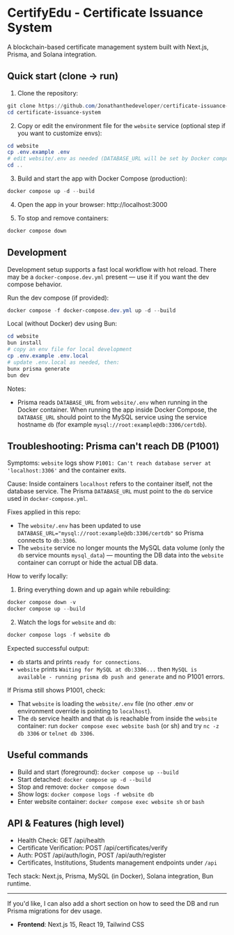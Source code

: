 # CertifyEdu - Certificate Issuance System

A blockchain-based certificate management system built with Next.js, Prisma, and Solana integration.

## Quick start (clone → run)

1. Clone the repository:

```powershell
git clone https://github.com/Jonathanthedeveloper/certificate-issuance-system.git
cd certificate-issuance-system
```

2. Copy or edit the environment file for the `website` service (optional step if you want to customize envs):

```powershell
cd website
cp .env.example .env
# edit website/.env as needed (DATABASE_URL will be set by Docker compose for the default setup)
cd ..
```

3. Build and start the app with Docker Compose (production):

```powershell
docker compose up -d --build
```

4. Open the app in your browser: http://localhost:3000

5. To stop and remove containers:

```powershell
docker compose down
```

## Development

Development setup supports a fast local workflow with hot reload. There may be a `docker-compose.dev.yml` present — use it if you want the dev compose behavior.

Run the dev compose (if provided):

```powershell
docker compose -f docker-compose.dev.yml up -d --build
```

Local (without Docker) dev using Bun:

```powershell
cd website
bun install
# copy an env file for local development
cp .env.example .env.local
# update .env.local as needed, then:
bunx prisma generate
bun dev
```

Notes:
- Prisma reads `DATABASE_URL` from `website/.env` when running in the Docker container. When running the app inside Docker Compose, the `DATABASE_URL` should point to the MySQL service using the service hostname `db` (for example `mysql://root:example@db:3306/certdb`).

## Troubleshooting: Prisma can't reach DB (P1001)

Symptoms: `website` logs show `P1001: Can't reach database server at 'localhost:3306'` and the container exits.

Cause: Inside containers `localhost` refers to the container itself, not the database service. The Prisma `DATABASE_URL` must point to the `db` service used in `docker-compose.yml`.

Fixes applied in this repo:

- The `website/.env` has been updated to use `DATABASE_URL="mysql://root:example@db:3306/certdb"` so Prisma connects to `db:3306`.
- The `website` service no longer mounts the MySQL data volume (only the `db` service mounts `mysql_data`) — mounting the DB data into the `website` container can corrupt or hide the actual DB data.

How to verify locally:

1. Bring everything down and up again while rebuilding:

```powershell
docker compose down -v
docker compose up --build
```

2. Watch the logs for `website` and `db`:

```powershell
docker compose logs -f website db
```

Expected successful output:

- `db` starts and prints `ready for connections`.
- `website` prints `Waiting for MySQL at db:3306...` then `MySQL is available - running prisma db push and generate` and no P1001 errors.

If Prisma still shows P1001, check:

- That `website` is loading the `website/.env` file (no other .env or environment override is pointing to `localhost`).
- The `db` service health and that `db` is reachable from inside the `website` container: run `docker compose exec website bash` (or sh) and try `nc -z db 3306` or `telnet db 3306`.

## Useful commands

- Build and start (foreground): `docker compose up --build`
- Start detached: `docker compose up -d --build`
- Stop and remove: `docker compose down`
- Show logs: `docker compose logs -f website db`
- Enter website container: `docker compose exec website sh` or `bash`

## API & Features (high level)

- Health Check: GET /api/health
- Certificate Verification: POST /api/certificates/verify
- Auth: POST /api/auth/login, POST /api/auth/register
- Certificates, Institutions, Students management endpoints under `/api`

Tech stack: Next.js, Prisma, MySQL (in Docker), Solana integration, Bun runtime.

---

If you'd like, I can also add a short section on how to seed the DB and run Prisma migrations for dev usage.
- **Frontend**: Next.js 15, React 19, Tailwind CSS
